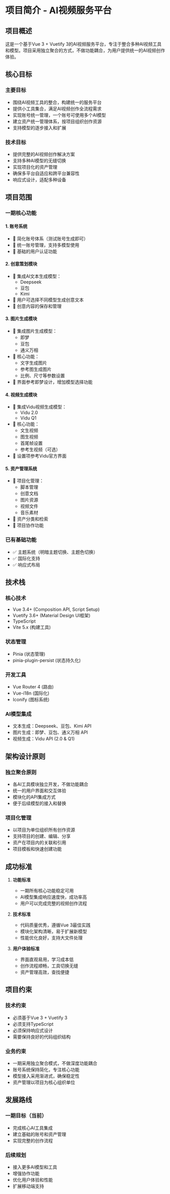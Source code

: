 # 项目简介 - AI视频服务平台

## 项目概述

这是一个基于Vue 3 + Vuetify 3的AI视频服务平台，专注于整合多种AI视频工具和模型。项目采用独立聚合的方式，不做功能耦合，为用户提供统一的AI视频创作体验。

## 核心目标

### 主要目标
- 围绕AI视频工具的整合，构建统一的服务平台
- 提供小工具集合，满足AI视频创作全流程需求
- 实现账号统一管理，一个账号可使用多个AI模型
- 建立资产统一管理体系，按项目组织创作资源
- 支持模型的逐步接入和扩展

### 技术目标
- 提供完整的AI视频创作解决方案
- 支持多种AI模型的无缝切换
- 实现项目化的资产管理
- 确保多平台自适应和跨平台兼容性
- 响应式设计，适配多种设备

## 项目范围

### 一期核心功能

#### 1. 账号系统
- 🎯 简化账号体系（测试账号生成即可）
- 🎯 统一账号管理，支持多模型使用
- 🎯 基础的用户认证功能

#### 2. 创意策划模块
- 🎯 集成AI文本生成模型：
  - Deepseek
  - 豆包
  - Kimi
- 🎯 用户可选择不同模型生成创意文本
- 🎯 创意内容的保存和管理

#### 3. 图片生成模块
- 🎯 集成图片生成模型：
  - 即梦
  - 豆包
  - 通义万相
- 🎯 核心功能：
  - 文字生成图片
  - 参考图生成图片
  - 比例、尺寸等参数设置
- 🎯 界面参考即梦设计，增加模型选择功能

#### 4. 视频生成模块
- 🎯 集成Vidu视频生成模型：
  - Vidu 2.0
  - Vidu Q1
- 🎯 核心功能：
  - 文生视频
  - 图生视频
  - 首尾帧设置
  - 参考生视频（可选）
- 🎯 设置项参考Vidu官方界面

#### 5. 资产管理系统
- 🎯 项目化管理：
  - 脚本管理
  - 创意文档
  - 图片资源
  - 视频文件
  - 音乐素材
- 🎯 资产分类和检索
- 🎯 项目协作功能

### 已有基础功能
- ✅ 主题系统（明暗主题切换、主题色切换）
- ✅ 国际化支持
- ✅ 响应式布局

## 技术栈

### 核心技术
- Vue 3.4+ (Composition API, Script Setup)
- Vuetify 3.6+ (Material Design UI框架)
- TypeScript
- Vite 5.x (构建工具)

### 状态管理
- Pinia (状态管理)
- pinia-plugin-persist (状态持久化)

### 开发工具
- Vue Router 4 (路由)
- Vue-i18n (国际化)
- Iconify (图标系统)

### AI模型集成
- 文本生成：Deepseek、豆包、Kimi API
- 图片生成：即梦、豆包、通义万相 API
- 视频生成：Vidu API (2.0 & Q1)

## 架构设计原则

### 独立聚合原则
- 各AI工具模块独立开发，不做功能耦合
- 统一的用户界面和交互体验
- 模块化的API集成方式
- 便于后续模型的接入和替换

### 项目化管理
- 以项目为单位组织所有创作资源
- 支持项目的创建、编辑、分享
- 资产在项目内的关联和引用
- 项目模板和快速创建功能

## 成功标准

1. **功能标准**
   - 一期所有核心功能稳定可用
   - AI模型集成响应速度快，成功率高
   - 用户可以完成完整的视频创作流程

2. **技术标准**
   - 代码质量优秀，遵循Vue 3最佳实践
   - 模块化架构清晰，易于扩展新模型
   - 性能优化良好，支持大文件处理

3. **用户体验标准**
   - 界面直观易用，学习成本低
   - 创作流程顺畅，工具切换无缝
   - 资产管理高效，查找便捷

## 项目约束

### 技术约束
- 必须基于Vue 3 + Vuetify 3
- 必须支持TypeScript
- 必须保持响应式设计
- 需要保持良好的代码组织结构

### 业务约束
- 一期采用独立聚合模式，不做深度功能耦合
- 账号系统保持简化，专注核心功能
- 模型接入采用渐进式，确保稳定性
- 资产管理以项目为核心组织单位

## 发展路线

### 一期目标（当前）
- 完成核心AI工具集成
- 建立基础的账号和资产管理
- 实现完整的创作流程

### 后续规划
- 接入更多AI模型和工具
- 增强协作功能
- 优化用户体验和性能
- 扩展移动端支持 